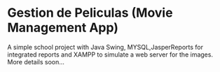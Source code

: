 # Gestion de Peliculas (Movie Management App)
A simple school project with Java Swing, MYSQL,JasperReports for integrated reports and XAMPP to simulate a web server for the images.
More details soon...
